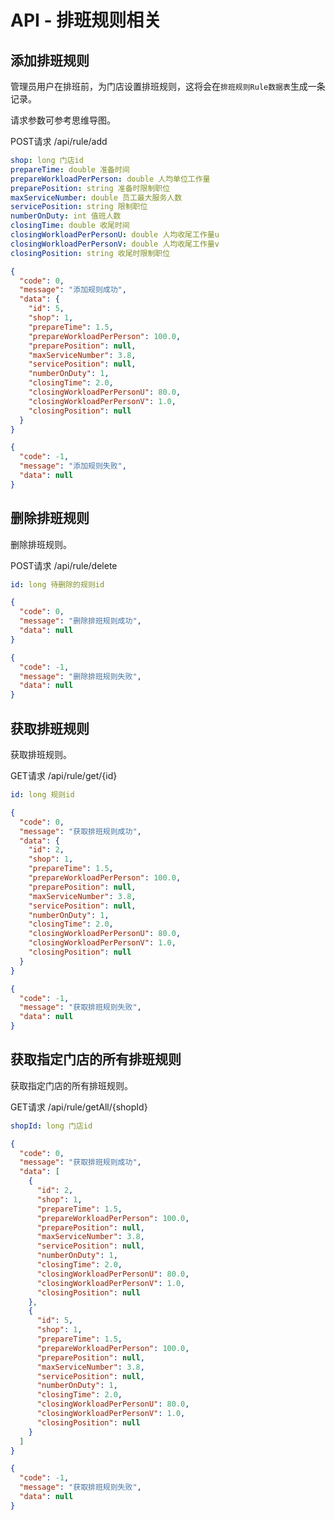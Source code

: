 # API - 排班规则相关

## 添加排班规则
管理员用户在排班前，为门店设置排班规则，这将会在```排班规则Rule数据表```生成一条记录。

请求参数可参考思维导图。

POST请求 /api/rule/add
```yaml
shop: long 门店id 
prepareTime: double 准备时间
prepareWorkloadPerPerson: double 人均单位工作量
preparePosition: string 准备时限制职位
maxServiceNumber: double 员工最大服务人数
servicePosition: string 限制职位
numberOnDuty: int 值班人数
closingTime: double 收尾时间
closingWorkloadPerPersonU: double 人均收尾工作量u
closingWorkloadPerPersonV: double 人均收尾工作量v
closingPosition: string 收尾时限制职位
```
```json
{
  "code": 0,
  "message": "添加规则成功",
  "data": {
    "id": 5,
    "shop": 1,
    "prepareTime": 1.5,
    "prepareWorkloadPerPerson": 100.0,
    "preparePosition": null,
    "maxServiceNumber": 3.8,
    "servicePosition": null,
    "numberOnDuty": 1,
    "closingTime": 2.0,
    "closingWorkloadPerPersonU": 80.0,
    "closingWorkloadPerPersonV": 1.0,
    "closingPosition": null
  }
}
```
```json
{
  "code": -1,
  "message": "添加规则失败",
  "data": null
}
```

## 删除排班规则
删除排班规则。

POST请求 /api/rule/delete
```yaml
id: long 待删除的规则id
```
```json
{
  "code": 0,
  "message": "删除排班规则成功",
  "data": null
}
```
```json
{
  "code": -1,
  "message": "删除排班规则失败",
  "data": null
}
```

## 获取排班规则
获取排班规则。

GET请求 /api/rule/get/{id}
```yaml
id: long 规则id
```
```json
{
  "code": 0,
  "message": "获取排班规则成功",
  "data": {
    "id": 2,
    "shop": 1,
    "prepareTime": 1.5,
    "prepareWorkloadPerPerson": 100.0,
    "preparePosition": null,
    "maxServiceNumber": 3.8,
    "servicePosition": null,
    "numberOnDuty": 1,
    "closingTime": 2.0,
    "closingWorkloadPerPersonU": 80.0,
    "closingWorkloadPerPersonV": 1.0,
    "closingPosition": null
  }
}
```
```json
{
  "code": -1,
  "message": "获取排班规则失败",
  "data": null
}
```

## 获取指定门店的所有排班规则
获取指定门店的所有排班规则。

GET请求 /api/rule/getAll/{shopId}
```yaml
shopId: long 门店id
```
```json
{
  "code": 0,
  "message": "获取排班规则成功",
  "data": [
    {
      "id": 2,
      "shop": 1,
      "prepareTime": 1.5,
      "prepareWorkloadPerPerson": 100.0,
      "preparePosition": null,
      "maxServiceNumber": 3.8,
      "servicePosition": null,
      "numberOnDuty": 1,
      "closingTime": 2.0,
      "closingWorkloadPerPersonU": 80.0,
      "closingWorkloadPerPersonV": 1.0,
      "closingPosition": null
    },
    {
      "id": 5,
      "shop": 1,
      "prepareTime": 1.5,
      "prepareWorkloadPerPerson": 100.0,
      "preparePosition": null,
      "maxServiceNumber": 3.8,
      "servicePosition": null,
      "numberOnDuty": 1,
      "closingTime": 2.0,
      "closingWorkloadPerPersonU": 80.0,
      "closingWorkloadPerPersonV": 1.0,
      "closingPosition": null
    }
  ]
}
```
```json
{
  "code": -1,
  "message": "获取排班规则失败",
  "data": null
}
```